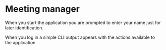 # Meeting manager

When you start the application you are prompted to enter your name just for later identification.  

When you log in a simple CLI output appears with the actions available to the application.
